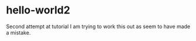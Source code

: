 # hello-world2
Second attempt at tutorial 
I am trying to work this out as seem to have made a mistake.  
